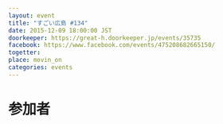```yaml
---
layout: event
title: "すごい広島 #134"
date: 2015-12-09 18:00:00 JST
doorkeeper: https://great-h.doorkeeper.jp/events/35735
facebook: https://www.facebook.com/events/475208682665150/
togetter:
place: movin_on
categories: events
---
```


# 参加者

